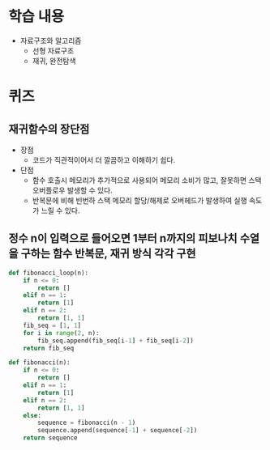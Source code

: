 # 학습 내용
- 자료구조와 알고리즘
    - 선형 자료구조
    - 재귀, 완전탐색

# 퀴즈
    
## 재귀함수의 장단점
- 장점
    - 코드가 직관적이어서 더 깔끔하고 이해하기 쉽다.
- 단점
    - 함수 호출시 메모리가 추가적으로 사용되어 메모리 소비가 많고, 잘못하면 스택 오버플로우 발생할 수 있다.
    - 반복문에 비해 빈번하 스택 메모리 할당/해제로 오버헤드가 발생하여 실행 속도가 느릴 수 있다.

## 정수 n이 입력으로 들어오면 1부터 n까지의 피보나치 수열을 구하는 함수 반복문, 재귀 방식 각각 구현 

```python
def fibonacci_loop(n):
    if n <= 0:
        return []
    elif n == 1:
        return [1]
    elif n == 2:
        return [1, 1]
    fib_seq = [1, 1]
    for i in range(2, n):
        fib_seq.append(fib_seq[i-1] + fib_seq[i-2])
    return fib_seq
```

```python
def fibonacci(n):
    if n <= 0:
        return []
    elif n == 1:
        return [1]
    elif n == 2:
        return [1, 1]
    else:
        sequence = fibonacci(n - 1)
        sequence.append(sequence[-1] + sequence[-2])
    return sequence
```